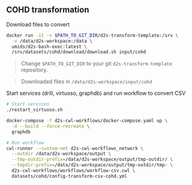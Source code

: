 ## COHD transformation

Download files to convert

```bash
docker run -it -v $PATH_TO_GIT_DIR/d2s-transform-template:/srv \
  -v /data/d2s-workspace:/data \
  umids/d2s-bash-exec:latest \
  /srv/datasets/cohd/download/download.sh input/cohd
```

> Change `$PATH_TO_GIT_DIR` to your git `d2s-transform-template` repository.

> Downloaded files in `/data/d2s-workspace/input/cohd`

Start services (drill, virtuoso, graphdb) and run workflow to convert CSV

```bash
# Start services
./restart_virtuoso.sh

docker-compose -f d2s-cwl-workflows/docker-compose.yaml up \
  -d --build --force-recreate \
  graphdb

# Run workflow
cwl-runner --custom-net d2s-cwl-workflows_network \
  --outdir /data/d2s-workspace/output \
  --tmp-outdir-prefix=/data/d2s-workspace/output/tmp-outdir/ \
  --tmpdir-prefix=/data/d2s-workspace/output/tmp-outdir/tmp- \
  d2s-cwl-workflows/workflows/workflow-csv.cwl \
  datasets/cohd/config-transform-csv-cohd.yml
```